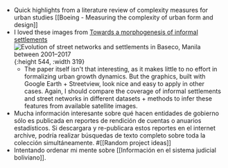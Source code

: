 - Quick highlights from a literature review of complexity measures for urban studies [[Boeing - Measuring the complexity of urban form and design]]
- I loved these images from [Towards a morphogenesis of informal settlements](https://www.sciencedirect.com/science/article/pii/S0197397520303714) ![Evolution of street networks and settlements in Baseco, Manila between 2001–2017](https://ars.els-cdn.com/content/image/1-s2.0-S0197397520303714-gr3.jpg){:height 544, :width 319}
	- The paper itself isn't that interesting, as it makes little to no effort in formalizing urban growth dynamics. But the graphics, built with Google Earth + Streetview, look nice and easy to apply in other cases. Again, I should compare the coverage of informal settlements and street networks in different datasets + methods to infer these features from available satellite images.
- Mucha información interesante sobre qué hacen entidades de gobierno sólo es publicada en reportes de rendición de cuentas o anuarios estadísticos. Si descargara y re-publicara estos reportes en el internet archive, podría realizar búsquedas de texto completo sobre toda la colección simultáneamente. #[[Random project ideas]]
- Intentando ordenar mi mente sobre [[Información en el sistema judicial boliviano]].